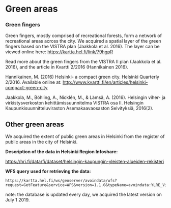 # Green areas


### Green fingers

Green fingers, mostly comprised of recreational forests, form a network of recreational areas across the city.
We acquired a spatial layer of the green fingers based on the VISTRA plan (Jaakkola et al. 2016). The layer can be viewed online here:
 https://kartta.hel.fi/link/79hgpR 

Read more about the green fingers from the VISTRA II plan (Jaakkola et al. 2016), and the article in Kvartti 2/2016 (Hannikainen 2016).

Hannikainen, M. (2016) Helsinki- a compact green city. Helsinki Quarterly 2/2016. Available online at:
http://www.kvartti.fi/en/articles/helsinki-compact-green-city

Jaakkola, M., Böhling, A., Nicklén, M., & Lämsä, A. (2016). Helsingin viher- ja virkistysverkoston kehittämissuunnitelma VISTRA osa II. 
Helsingin Kaupunkisuunnitteluviraston Asemakaavaosaston Selvityksiä, 2016(2).

## Other green areas

We acquired the extent of public green areas in Helsinki from the register of public areas in the city of Helsinki.

**Description of the data in Helsinki Region Infoshare:**

https://hri.fi/data/fi/dataset/helsingin-kaupungin-yleisten-alueiden-rekisteri

**WFS query used for retrieving the data:**
```
https://kartta.hel.fi/ws/geoserver/avoindata/wfs?request=GetFeature&service=WFS&version=1.1.0&typeName=avoindata:YLRE_Viheralue_alue&outputFormat=kml
```
note: the database is updated every day, we acquired the latest version on July 1 2019.

